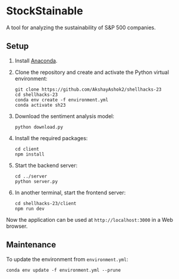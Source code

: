 # StockStainable

A tool for analyzing the sustainability of S&P 500 companies.

## Setup

1. Install [Anaconda](https://www.anaconda.com/products/individual).

2. Clone the repository and create and activate the Python virtual environment:

	```
	git clone https://github.com/AkshayAshok2/shellhacks-23
	cd shellhacks-23
	conda env create -f environment.yml
	conda activate sh23
	```

3. Download the sentiment analysis model:

	```
	python download.py
	```

4. Install the required packages:

	```
	cd client
	npm install
	```

5. Start the backend server:

	```
	cd ../server
	python server.py
	```

6. In another terminal, start the frontend server:

	```
	cd shellhacks-23/client
	npm run dev
	```

Now the application can be used at `http://localhost:3000` in a Web browser.

## Maintenance

To update the environment from `environment.yml`:

	conda env update -f environment.yml --prune
